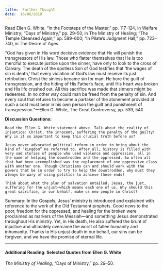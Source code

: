 ```yaml
---
title:  Further Thought
date:  16/08/2019
---
```


Read Ellen G. White, “In the Footsteps of the Master,” pp. 117–124, in Welfare Ministry; “Days of Ministry,” pp. 29–50, in The Ministry of Healing; “The Temple Cleansed Again,” pp. 589–600; “In Pilate’s Judgment Hall,” pp. 723–740, in The Desire of Ages.

“God has given in His word decisive evidence that He will punish the transgressors of His law. Those who flatter themselves that He is too merciful to execute justice upon the sinner, have only to look to the cross of Calvary. The death of the spotless Son of God testifies that ‘the wages of sin is death,’ that every violation of God’s law must receive its just retribution. Christ the sinless became sin for man. He bore the guilt of transgression, and the hiding of His Father’s face, until His heart was broken and His life crushed out. All this sacrifice was made that sinners might be redeemed. In no other way could man be freed from the penalty of sin. And every soul that refuses to become a partaker of the atonement provided at such a cost must bear in his own person the guilt and punishment of transgression.”—Ellen G. White, The Great Controversy, pp. 539, 540.

**Discussion Questions:**

`Read the Ellen G. White statement above. Talk about the reality of injustice: Christ, the innocent, suffering the penalty of the guilty! Why is it so important to keep this crucial truth before us?`

`Jesus never advocated political reform in order to bring about the kind of “kingdom” He referred to. After all, history is filled with very sad stories of people who used violence and oppression, all in the name of helping the downtrodden and the oppressed. So often all that had been accomplished was the replacement of one oppressive class with another one. Though Christians can and should work with the powers that be in order to try to help the downtrodden, why must they always be wary of using politics to achieve these ends?`

`Think about what the plan of salvation entailed. Jesus, the just, suffering for the unjust—which means each one of us. Why should this great sacrifice, in our behalf, make us new people in Christ?`

Summary: In the Gospels, Jesus’ ministry is introduced and explained with reference to the work of the Old Testament prophets. Good news to the poor, freedom for the oppressed, and healing for the broken were proclaimed as markers of the Messiah—and something Jesus demonstrated throughout His ministry. Yet, in His death, He also suffered the brunt of injustice and ultimately overcame the worst of fallen humanity and inhumanity. Thanks to His unjust death in our behalf, our sins can be forgiven, and we have the promise of eternal life.

---

#### Additional Reading: Selected Quotes from Ellen G. White

_The Ministry of Healing_, “Days of Ministry,” pp. 29–50. 